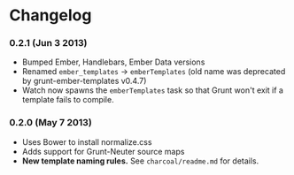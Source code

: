 # Changelog

### 0.2.1 (Jun 3 2013)

* Bumped Ember, Handlebars, Ember Data versions
* Renamed `ember_templates` -> `emberTemplates` (old name was deprecated by grunt-ember-templates v0.4.7)
* Watch now spawns the `emberTemplates` task so that Grunt won't exit if a template fails to compile.

### 0.2.0 (May 7 2013)

* Uses Bower to install normalize.css
* Adds support for Grunt-Neuter source maps
* **New template naming rules.** See `charcoal/readme.md` for details.
